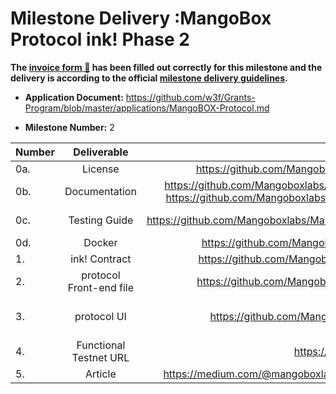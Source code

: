 # Milestone Delivery :MangoBox Protocol ink! Phase 2



**The [invoice form :pencil:](https://docs.google.com/forms/d/e/1FAIpQLSfmNYaoCgrxyhzgoKQ0ynQvnNRoTmgApz9NrMp-hd8mhIiO0A/viewform) has been filled out correctly for this milestone and the delivery is according to the official [milestone delivery guidelines](https://github.com/w3f/Grants-Program/blob/master/docs/milestone-deliverables-guidelines.md).**

* **Application Document:** https://github.com/w3f/Grants-Program/blob/master/applications/MangoBOX-Protocol.md

* **Milestone Number:**  2

| Number | Deliverable              | Link                                                         | Notes                                                        |
| ------ | :----------------------: | :----------------------------------------------------------: | ------------------------------------------------------------ |
| 0a.    | License                  |https://github.com/Mangoboxlabs/Mangoboxink/blob/main/LICENSE | Apache 2.0 |
| 0b.    | Documentation            | https://github.com/Mangoboxlabs/Mangoboxink/blob/main/Frontend/README.md https://github.com/Mangoboxlabs/Mangoboxink/blob/main/contract/README.md | Documentation  |
| 0c.    | Testing Guide            | https://github.com/Mangoboxlabs/Mangoboxink/blob/main/contract/README.md#testing| How to test contracts. |
| 0d.    | Docker         |  https://github.com/Mangoboxlabs/Mangoboxink/tree/main/docker | Dockerfile. |
| 1.     | ink! Contract            | https://github.com/Mangoboxlabs/Mangoboxink/tree/main/contract |Contract code. |
| 2.     | protocol Front-end file | https://github.com/Mangoboxlabs/Mangoboxink/tree/main/Frontend | Front-end file. |
| 3.     | protocol UI      | https://github.com/Mangoboxlabs/Mangoboxink/tree/main/UIs | MangoBox design ui picture. |
| 4.     | Functional Testnet URL | https://app.mangobox.xyz/| Functional Testnet URL |
| 5.     | Article | https://medium.com/@mangoboxlabs/introduction-to-mongobox-5fab08bd1b57 | Article |

